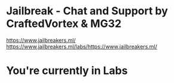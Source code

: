 # Jailbreak - Chat and Support by CraftedVortex & MG32
https://www.jailbreakers.ml/
https://www.jailbreakers.ml/labs/https://www.jailbreakers.ml/

# You're currently in Labs